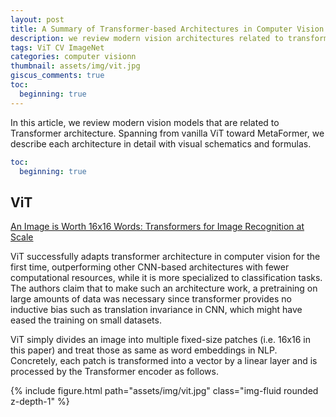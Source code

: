 ```yaml
---
layout: post
title: A Summary of Transformer-based Architectures in Computer Vision
description: we review modern vision architectures related to transformer.
tags: ViT CV ImageNet
categories: computer visionn
thumbnail: assets/img/vit.jpg
giscus_comments: true
toc:
  beginning: true
---
```


In this article, we review modern vision models that are related to Transformer architecture. Spanning from vanilla ViT toward MetaFormer, we describe each architecture in detail with visual schematics and formulas.
```yml
toc:
  beginning: true
```
## ViT 
[An Image is Worth 16x16 Words: Transformers for Image Recognition at Scale](https://arxiv.org/abs/2010.11929)

ViT successfully adapts transformer architecture in computer vision for the first time, outperforming other CNN-based architectures with fewer computational resources, while it is more specialized to classification tasks. The authors claim that to make such an architecture work, a pretraining on large amounts of data was necessary since transformer provides no inductive bias such as translation invariance in CNN, which might have eased the training on small datasets.

ViT simply divides an image into multiple fixed-size patches (i.e. 16x16 in this paper) and treat those as same as word embeddings in NLP. Concretely, each patch is transformed into a vector by a linear layer and is processed by the Transformer encoder as follows.

<div class="row mt-3">
    <div class="col-sm mt-3 mt-md-0">
        {% include figure.html path="assets/img/vit.jpg" class="img-fluid rounded z-depth-1" %}
    </div>
</div>